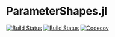 # ParameterShapes.jl

[![Build Status](https://travis-ci.com/oschulz/ParameterShapes.jl.svg?branch=master)](https://travis-ci.com/oschulz/ParameterShapes.jl)
[![Build Status](https://ci.appveyor.com/api/projects/status/github/oschulz/ParameterShapes.jl?branch=master&svg=true)](https://ci.appveyor.com/project/oschulz/ParameterShapes-jl)
[![Codecov](https://codecov.io/gh/oschulz/ParameterShapes.jl/branch/master/graph/badge.svg)](https://codecov.io/gh/oschulz/ParameterShapes.jl)
